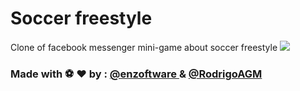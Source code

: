# Soccer freestyle
Clone of facebook messenger mini-game about soccer freestyle
<img src = "http://static1.1.sqspcdn.com/static/f/458611/27112003/1466218390543/Facebook+Messenger+soccer.jpg?token=fVSWPZr9Q%2F3RjgWqTnJac5ROFuE%3D" />
### Made with :soccer: :heart: by : <a href = "https://github.com/enzoftware"> @enzoftware </a> & <a href = "https://github.com/RodrigoAGM">@RodrigoAGM </a>
